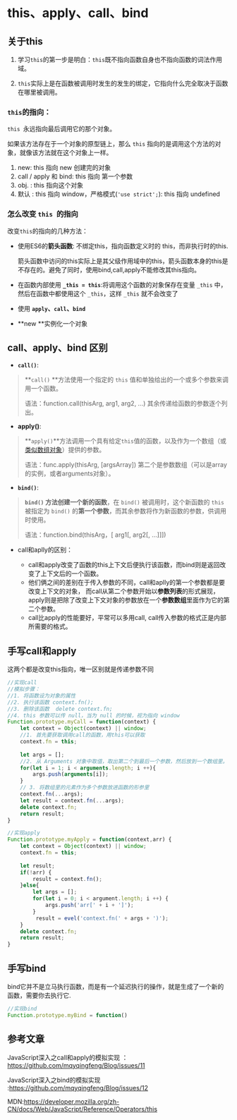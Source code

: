# this、apply、call、bind

## 关于this

1. 学习`this`的第一步是明白：`this`既不指向函数自身也不指向函数的词法作用域。

2. `this`实际上是在函数被调用时发生的发生的绑定，它指向什么完全取决于函数在哪里被调用。

### `this`的指向：

`this `永远指向最后调用它的那个对象。

如果该方法存在于一个对象的原型链上，那么 `this` 指向的是调用这个方法的对象，就像该方法就在这个对象上一样。

1. new: this 指向 new 创建完的对象
2. call / apply 和 bind: this 指向 第一个参数
3. obj. : this 指向这个对象
4. 默认 : this 指向 window，严格模式(`'use strict';`): this 指向 undefined

### 怎么改变 `this `的指向

改变`this`的指向的几种方法：

- 使用ES6的**箭头函数**:	不绑定this，指向函数定义时的 this，而非执行时的this.

  箭头函数中访问的this实际上是其父级作用域中的this，箭头函数本身的this是不存在的。避免了同时，使用bind,call,apply不能修改其this指向。

- 在函数内部使用 **`_this = this`**:将调用这个函数的对象保存在变量 `_this` 中，然后在函数中都使用这个 `_this`，这样 `_this` 就不会改变了

- 使用 **`apply`、`call`、`bind`**

- **new **实例化一个对象

## call、apply、bind 区别

- **`call()`**:

> **`call()` **方法使用一个指定的 `this` 值和单独给出的一个或多个参数来调用一个函数。
>
> 语法：function.call(thisArg, arg1, arg2, ...)  	其余传递给函数的参数逐个列出。

- **apply()**: 

> **`apply()`**方法调用一个具有给定`this`值的函数，以及作为一个数组（或[类似数组对象](https://developer.mozilla.org/zh-CN/docs/Web/JavaScript/Guide/Indexed_collections#Working_with_array-like_objects)）提供的参数。
>
> 语法：func.apply(thisArg, [argsArray])   第二个是参数数组（可以是array的实例，或者arguments对象）。  

- **`bind()`**:

> **`bind()` **方法创建一个新的**函数**，在 `bind()` 被调用时，这个新函数的 `this` 被指定为 `bind()` 的**第一个参数**，而其余参数将作为新函数的参数，供调用时使用。
>
> 语法：function.bind(thisArg，[ arg1[, arg2[, ...]]])

- call和aplly的区别：

  - call和apply改变了函数的this上下文后便执行该函数，而bind则是返回改变了上下文后的一个函数。
  - 他们俩之间的差别在于传入参数的不同，call和aplly的第一个参数都是要改变上下文的对象，
    而call从第二个参数开始以**参数列表**的形式展现，apply则是把除了改变上下文对象的参数放在一个**参数数组**里面作为它的第二个参数。
  - call比apply的性能要好，平常可以多用call, call传入参数的格式正是内部所需要的格式。

## 手写call和apply

这两个都是改变this指向，唯一区别就是传递参数不同

```javascript
//实现call
//模拟步骤：
//1. 将函数设为对象的属性
//2. 执行该函数 context.fn();
//3. 删除该函数  delete context.fn;
//4. this 参数可以传 null，当为 null 的时候，视为指向 window
Function.prototype.myCall = function(context) {
    let context = Object(context) || window;
    //1. 首先要获取调用call的函数，用this可以获取
    context.fn = this;
    
    let args = [];
    //2. 从 Arguments 对象中取值，取出第二个到最后一个参数，然后放到一个数组里。
    for(let i = 1; i < arguments.length; i ++){
        args.push(arguments[i]);
    }
    // 3. 将数组里的元素作为多个参数放进函数的形参里
    context.fn(...args);
    let result = context.fn(...args);
    delete context.fn;
    return result;
}
```

```javascript
//实现apply
Function.prototype.myApply = function(context,arr) {
    let context = Object(context) || window;
    context.fn = this;
    
    let result;
    if(!arr) {
        result = context.fn();
    }else{
        let args = [];
        for(let i = 0; i < argument.length; i ++) {
            args.push('arr[' + i + ']');
        }
         result = evel('context.fn(' + args + ')');
    }
    delete context.fn;
    return result;
}
```



## 手写bind

bind它并不是立马执行函数，而是有一个延迟执行的操作，就是生成了一个新的函数，需要你去执行它.

```javascript
//实现bind
Function.prototype.myBind = function()
```

## 参考文章

JavaScript深入之call和apply的模拟实现 ：https://github.com/mqyqingfeng/Blog/issues/11

JavaScript深入之bind的模拟实现 :https://github.com/mqyqingfeng/Blog/issues/12

MDN:https://developer.mozilla.org/zh-CN/docs/Web/JavaScript/Reference/Operators/this

